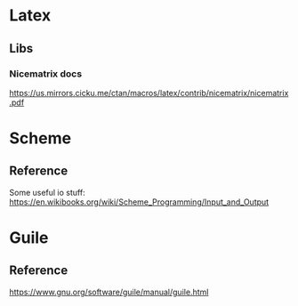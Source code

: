 # Latex
## Libs
### Nicematrix docs
https://us.mirrors.cicku.me/ctan/macros/latex/contrib/nicematrix/nicematrix.pdf

# Scheme
## Reference
Some useful io stuff: 
https://en.wikibooks.org/wiki/Scheme_Programming/Input_and_Output

# Guile
## Reference
https://www.gnu.org/software/guile/manual/guile.html